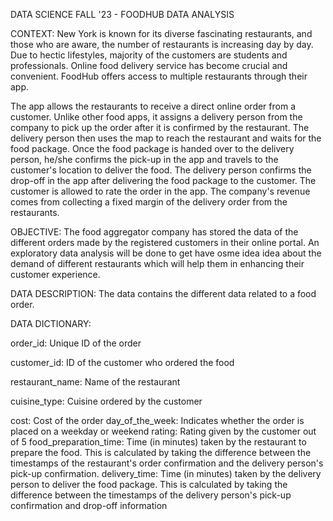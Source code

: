DATA SCIENCE FALL '23 - FOODHUB DATA ANALYSIS

CONTEXT: New York is known for its diverse fascinating restaurants, and those who are aware, the number of restaurants is increasing day by day. Due to hectic lifestyles, majority of the customers are students and professionals. Online food delivery service has become crucial and convenient. FoodHub offers access to multiple restaurants through their app.

The app allows the restaurants to receive a direct online order from a customer. Unlike other food apps, it assigns a delivery person from the company to pick up the order after it is confirmed by the restaurant. The delivery person then uses the map to reach the restaurant and waits for the food package. Once the food package is handed over to the delivery person, he/she confirms the pick-up in the app and travels to the customer's location to deliver the food. The delivery person confirms the drop-off in the app after delivering the food package to the customer. The customer is allowed to rate the order in the app. The company's revenue comes from collecting a fixed margin of the delivery order from the restaurants.

OBJECTIVE: The food aggregator company has stored the data of the different orders made by the registered customers in their online portal. An exploratory data analysis will be done to get have osme idea idea about the demand of different restaurants which will help them in enhancing their customer experience.

DATA DESCRIPTION: The data contains the different data related to a food order.

DATA DICTIONARY:

order_id: Unique ID of the order

customer_id: ID of the customer who ordered the food

restaurant_name: Name of the restaurant

cuisine_type: Cuisine ordered by the customer

cost: Cost of the order
day_of_the_week: Indicates whether the order is placed on a weekday or weekend
rating: Rating given by the customer out of 5
food_preparation_time: Time (in minutes) taken by the restaurant to prepare the food. This is calculated by taking the difference between the timestamps of the restaurant's order confirmation and the delivery person's pick-up confirmation.
delivery_time: Time (in minutes) taken by the delivery person to deliver the food package. This is calculated by taking the difference between the timestamps of the delivery person's pick-up confirmation and drop-off information
